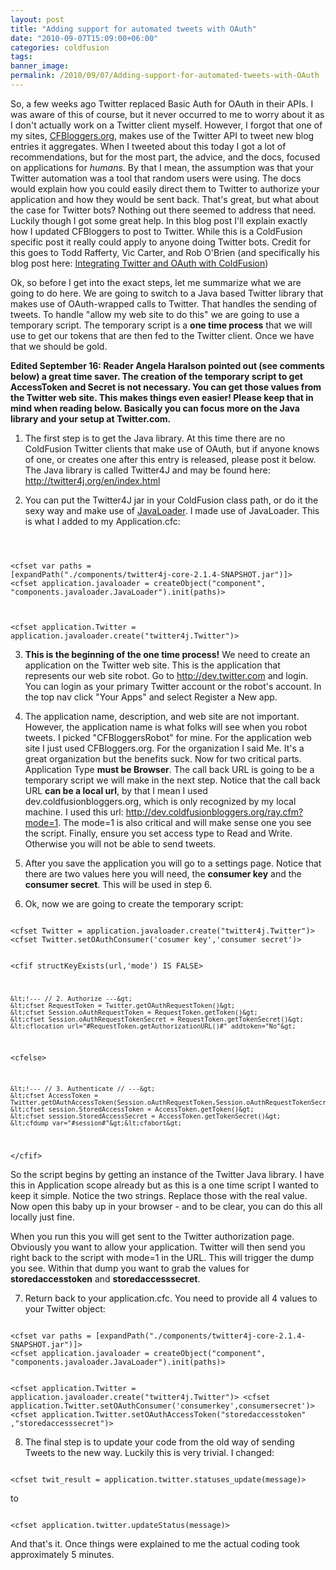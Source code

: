 ```yaml
---
layout: post
title: "Adding support for automated tweets with OAuth"
date: "2010-09-07T15:09:00+06:00"
categories: coldfusion 
tags: 
banner_image: 
permalink: /2010/09/07/Adding-support-for-automated-tweets-with-OAuth
---
```


So, a few weeks ago Twitter replaced Basic Auth for OAuth in their APIs. I was aware of this of course, but it never occurred to me to worry about it as I don't actually work on a Twitter client myself. However, I forgot that one of my sites, <a href="http://www.coldfusionbloggers.org">CFBloggers.org</a>, makes use of the Twitter API to tweet new blog entries it aggregates. When I tweeted about this today I got a lot of recommendations, but for the most part, the advice, and the docs, focused on applications for <i>humans</i>. By that I mean, the assumption was that your Twitter automation was a tool that random users were using. The docs would explain how you could easily direct them to Twitter to authorize your application and how they would be sent back. That's great, but what about the case for Twitter bots? Nothing out there seemed to address that need. Luckily though I got some great help. In this blog post I'll explain exactly how I updated CFBloggers to post to Twitter. While this is a ColdFusion specific post it really could apply to anyone doing Twitter bots. Credit for this goes to Todd Rafferty, Vic Carter, and Rob O'Brien (and specifically his blog post here: <a href="http://blog.robobrien.com/integrating-twitter-and-oauth-with-coldfusion/">Integrating Twitter and OAuth with ColdFusion</a>)

<p>
<!--more-->
Ok, so before I get into the exact steps, let me summarize what we are going to do here. We are going to switch to a Java based Twitter library that makes use of OAuth-wrapped calls to Twitter. That handles the sending of tweets. To handle "allow my web site to do this" we are going to use a temporary script. The temporary script is a <b>one time process</b> that we will use to get our tokens that are then fed to the Twitter client. Once we have that we should be gold.

<p>

<b>Edited September 16: Reader Angela Haralson pointed out (see comments below) a great time saver. The creation of the temporary script to get AccessToken and Secret is not necessary. You can get those values from the Twitter web site. This makes things even easier! Please keep that in mind when reading below. Basically you can focus more on the Java library and your setup at Twitter.com.</b>

<p>

1) The first step is to get the Java library. At this time there are no ColdFusion Twitter clients that make use of OAuth, but if anyone knows of one, or creates one after this entry is released, please post it below. The Java library is called Twitter4J and may be found here: <a href="http://twitter4j.org/en/index.html">http://twitter4j.org/en/index.html</a>

<p>

2) You can put the Twitter4J jar in your ColdFusion class path, or do it the sexy way and make use of <a href="http://javaloader.riaforge.org">JavaLoader</a>. I made use of JavaLoader. This is what I added to my Application.cfc:

<p>

<code>

&lt;cfset var paths = [expandPath("./components/twitter4j-core-2.1.4-SNAPSHOT.jar")]&gt;
&lt;cfset application.javaloader = createObject("component", "components.javaloader.JavaLoader").init(paths)&gt;

&lt;cfset application.Twitter = application.javaloader.create("twitter4j.Twitter")&gt;
</code>

<p>

3) <b>This is the beginning of the one time process!</b> We need to create an application on the Twitter web site. This is the application that represents our web site robot. Go to http://dev.twitter.com and login. You can login as your primary Twitter account or the robot's account. In the top nav click "Your Apps" and select Register a New app.

<p>

4) The application name, description, and web site are not important. However, the application name is what folks will see when you robot tweets. I picked "CFBloggersRobot" for mine. For the application web site I just used CFBloggers.org. For the organization I said Me. It's a great organization but the benefits suck. Now for two critical parts. Application Type <b>must be Browser</b>. The call back URL is going to be a temporary script we will make in the next step. Notice that the call back URL <b>can be a local url</b>, by that I mean I used dev.coldfusionbloggers.org, which is only recognized by my local machine. I used this url: http://dev.coldfusionbloggers.org/ray.cfm?mode=1. The mode=1 is also critical and will make sense one you see the script. Finally, ensure you set access type to Read and Write. Otherwise you will not be able to send tweets.

<p>

5) After you save the application you will go to a settings page. Notice that there are two values here you will need, the <b>consumer key</b> and the <b>consumer secret</b>. This will be used in step 6.

<p>

6) Ok, now we are going to create the temporary script:

<p>

<code>
&lt;cfset Twitter = application.javaloader.create("twitter4j.Twitter")&gt;
&lt;cfset Twitter.setOAuthConsumer('cosumer key','consumer secret')&gt;


&lt;cfif structKeyExists(url,'mode') IS FALSE&gt;
    
    &lt;!--- // 2. Authorize ---&gt;
    &lt;cfset RequestToken = Twitter.getOAuthRequestToken()&gt;
    &lt;cfset Session.oAuthRequestToken = RequestToken.getToken()&gt;
    &lt;cfset Session.oAuthRequestTokenSecret = RequestToken.getTokenSecret()&gt;
    &lt;cflocation url="#RequestToken.getAuthorizationURL()#" addtoken="No"&gt;

&lt;cfelse&gt;

    &lt;!--- // 3. Authenticate // ---&gt;
    &lt;cfset AccessToken = Twitter.getOAuthAccessToken(Session.oAuthRequestToken,Session.oAuthRequestTokenSecret)&gt;
    &lt;cfset session.StoredAccessToken = AccessToken.getToken()&gt;
    &lt;cfset session.StoredAccessSecret = AccessToken.getTokenSecret()&gt;
    &lt;cfdump var="#session#"&gt;&lt;cfabort&gt;

&lt;/cfif&gt;
</code>

<p>

So the script begins by getting an instance of the Twitter Java library. I have this in Application scope already but as this is a one time script I wanted to keep it simple. Notice the two strings. Replace those with the real value. Now open this baby up in your browser - and to be clear, you can do this all locally just fine.

<p>

When you run this you will get sent to the Twitter authorization page. Obviously you want to allow your application. Twitter will then send you right back to the script with mode=1 in the URL. This will trigger the dump you see. Within that dump you want to grab the values for <b>storedaccesstoken</b> and <b>storedaccesssecret</b>. 

<p>

7) Return back to your application.cfc. You need to provide all 4 values to your Twitter object:

<p>

<code>
&lt;cfset var paths = [expandPath("./components/twitter4j-core-2.1.4-SNAPSHOT.jar")]&gt;
&lt;cfset application.javaloader = createObject("component", "components.javaloader.JavaLoader").init(paths)&gt;

&lt;cfset application.Twitter = application.javaloader.create("twitter4j.Twitter")&gt;
&lt;cfset application.Twitter.setOAuthConsumer('consumerkey',consumersecret')&gt;
&lt;cfset application.Twitter.setOAuthAccessToken("storedaccesstoken" ,"storedaccesssecret")&gt;
</code>

<p>

8) The final step is to update your code from the old way of sending Tweets to the new way. Luckily this is very trivial. I changed:

<p>

<code>
&lt;cfset twit_result = application.twitter.statuses_update(message)&gt;
</code>

<p>

to

<code>
&lt;cfset application.twitter.updateStatus(message)&gt;
</code>

<p>

And that's it. Once things were explained to me the actual coding took approximately 5 minutes.